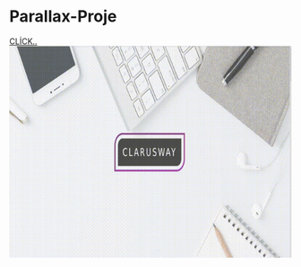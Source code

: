# Parallax-Proje
[CLİCK..](https://cansuoztas.github.io/Parallax-Proje/)
![](https://github.com/Cansuoztas/Parallax-Proje/blob/main/Project_003_.gif)
